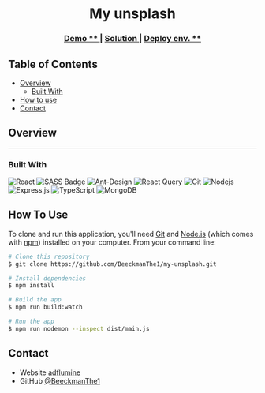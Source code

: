 <h1 align="center">My unsplash</h1>

<div align="center">
  <h3>
    <a href="https://dev-challenge-uploader.herokuapp.com/">
      Demo **
    </a>
    <span> | </span>
    <a href="https://github.com/BeeckmanThe1/my-unsplash">
      Solution
    </a>
    <span> | </span>
    <a href="https://devchallenges.io/challenges/O2iGT9yBd6xZBrOcVirx">
      Deploy env. **
    </a>
  </h3>
</div>

<!-- TABLE OF CONTENTS -->

## Table of Contents

- [Overview](#overview)
    - [Built With](#built-with)
- [How to use](#how-to-use)
- [Contact](#contact)

## Overview

***

### Built With

![React](https://img.shields.io/badge/-React-61DBFB?style=for-the-badge&labelColor=black&logo=react&logoColor=61DBFB)
![SASS Badge](https://img.shields.io/badge/Sass-CC6699?style=for-the-badge&logo=sass&logoColor=white)
![Ant-Design](https://img.shields.io/badge/AntDesign-0170FE?style=for-the-badge&logo=antdesign&logoColor=white)
![React Query](https://img.shields.io/badge/-React_Query-FF4154?style=for-the-badge&logo=react%20query&logoColor=white)
![Git](https://img.shields.io/badge/Git-F05032?style=for-the-badge&logo=git&logoColor=white)
![Nodejs](https://img.shields.io/badge/Nodejs-3C873A?style=for-the-badge&labelColor=black&logo=node.js&logoColor=3C873A)
![Express.js](https://img.shields.io/badge/Express.js-000000?style=for-the-badge&logo=express&logoColor=white)
![TypeScript](https://img.shields.io/badge/typescript-%23007ACC.svg?style=for-the-badge&logo=typescript&logoColor=white)
![MongoDB](https://img.shields.io/badge/MongoDB-%234ea94b.svg?style=for-the-badge&logo=mongodb&logoColor=white)

## How To Use

To clone and run this application, you'll need [Git](https://git-scm.com)
and [Node.js](https://nodejs.org/en/download/) (which comes with [npm](http://npmjs.com)) installed on your computer.
From your command line:

```bash
# Clone this repository
$ git clone https://github.com/BeeckmanThe1/my-unsplash.git

# Install dependencies
$ npm install

# Build the app
$ npm run build:watch

# Run the app
$ npm run nodemon --inspect dist/main.js
```

## Contact

- Website [adflumine](https://www.adflumine.com/)
- GitHub [@BeeckmanThe1](https://{https://github.com/BeeckmanThe1})
